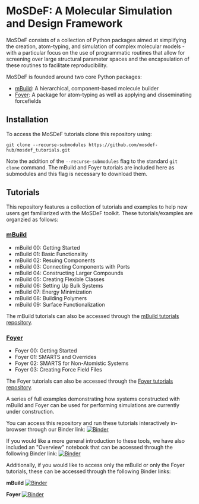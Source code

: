 # MoSDeF: A Molecular Simulation and Design Framework
MoSDeF consists of a collection of Python packages aimed at simplifying the
creation, atom-typing, and simulation of complex molecular models - with a particular
focus on the use of programmatic routines that allow for screening over large
structural parameter spaces and the encapsulation of these routines to
facilitate reproducibility.

MoSDeF is founded around two core Python packages:

* [mBuild](https://github.com/mosdef-hub/mbuild): A hierarchical, component-based
molecule builder
* [Foyer](https://github.com/mosdef-hub/foyer): A package for atom-typing as well as applying and disseminating forcefields

## Installation

To access the MoSDeF tutorials clone this repository using:
```
git clone --recurse-submodules https://github.com/mosdef-hub/mosdef_tutorials.git
```
Note the addition of the `--recurse-submodules` flag to the standard `git clone` command. The mBuild and Foyer tutorials are included here as submodules and this flag is necessary to download them.

## Tutorials
This repository features a collection of tutorials and examples to help new users get
familiarized with the MoSDeF toolkit. These tutorials/examples are organzied as
follows:

### [mBuild](https://github.com/mosdef-hub/mosdef_tutorials/mbuild_tutorials)

* mBuild 00: Getting Started
* mBuild 01: Basic Functionality
* mBuild 02: Resuing Components
* mBuild 03: Connecting Components with Ports
* mBuild 04: Constructing Larger Compounds
* mBuild 05: Creating Flexible Classes
* mBuild 06: Setting Up Bulk Systems
* mBuild 07: Energy Minimization
* mBuild 08: Building Polymers
* mBuild 09: Surface Functionalization

The mBuild tutorials can also be accessed through the [mBuild tutorials repository](https://github.com/mosdef-hub/mbuild_tutorials).

### [Foyer](https://github.com/mosdef-hub/mosdef_tutorials/foyer-tutorials)

* Foyer 00: Getting Started
* Foyer 01: SMARTS and Overrides
* Foyer 02: SMARTS for Non-Atomistic Systems
* Foyer 03: Creating Force Field Files

The Foyer tutorials can also be accessed through the [Foyer tutorials repository](https://github.com/mosdef-hub/foyer_tutorials).

A series of full examples demonstrating how systems constructed with mBuild
and Foyer can be used for performing simulations are currently under
construction.

You can access this repository and run these tutorials interactively in-browser
through our Binder link:
[![Binder](https://mybinder.org/badge.svg)](https://mybinder.org/v2/gh/mosdef-hub/mosdef_tutorials/master)

If you would like a more general introduction to these tools, we have also
included an "Overview" notebook that can be accessed through the following
Binder link:
[![Binder](https://mybinder.org/badge.svg)](https://mybinder.org/v2/gh/mosdef-hub/mosdef_tutorials/master?filepath=overview.ipynb)

Additionally, if you would like to access only the mBuild or only the Foyer tutorials,
these can be accessed through the following Binder links:

__mBuild__ [![Binder](https://mybinder.org/badge.svg)](https://mybinder.org/v2/gh/mosdef-hub/mbuild_tutorials/master)

__Foyer__ [![Binder](https://mybinder.org/badge.svg)](https://mybinder.org/v2/gh/mosdef-hub/foyer_tutorials/master)
